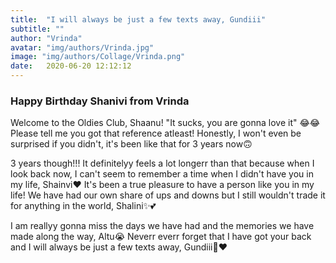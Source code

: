 ```yaml
---
title:  "I will always be just a few texts away, Gundiii"
subtitle: ""
author: "Vrinda"
avatar: "img/authors/Vrinda.jpg"
image: "img/authors/Collage/Vrinda.png"
date:   2020-06-20 12:12:12
---
```


### Happy Birthday Shanivi from Vrinda
Welcome to the Oldies Club, Shaanu! "It sucks, you are gonna love it" 😂😂
Please tell me you got that reference atleast! Honestly, I won't even be surprised if you didn't, it's been like that for 3 years now🙃

3 years though!!! It definitelyy feels a lot longerr than that because when I look back now, I can't seem to remember a time when I didn't have you in my life, Shainvi♥️ 
It's been a true pleasure to have a person like you in my life! We have had our own share of ups and downs but I still wouldn't trade it for anything in the world, Shalini✨💕

I am reallyy gonna miss the days we have had and the memories we have made along the way, Altu😭
Neverr everr forget that I have got your back and I will always be just a few texts away, Gundiii🙈♥️